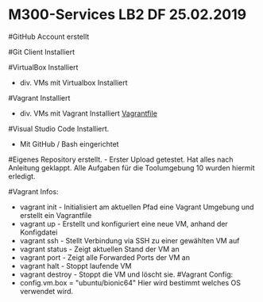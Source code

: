 # M300-Services LB2 DF 25.02.2019


#GitHub Account erstellt

#Git Client Installiert

#VirtualBox Installiert
  - div. VMs mit Virtualbox Installiert

#Vagrant Installiert
  - div. VMs mit Vagrant Installiert
[Vagrantfile](https://github.com/Kaniterror/M300-Services/blob/master/Vagrantfile)

#Visual Studio Code Installiert.
  - Mit GitHub / Bash eingerichtet

#Eigenes Repository erstellt.
    - Erster Upload getestet.
Hat alles nach Anleitung geklappt.
Alle Aufgaben für die Toolumgebung 10 wurden hiermit erledigt.


#Vagrant Infos: 
  - vagrant init - Initialisiert am aktuellen Pfad eine Vagrant Umgebung und erstellt ein Vagrantfile
  - vagrant up - Erstellt und konfiguriert eine neue VM, anhand der Konfigdatei 
  - vagrant ssh - Stellt Verbindung via SSH zu einer gewählten VM auf
  - vagrant status - Zeigt aktuellen Stand der VM an
  - vagrant port - Zeigt alle Forwarded Ports der VM an
  - vagrant halt - Stoppt laufende VM
  - vagrant destroy - Stoppt die VM und löscht sie.
#Vagrant Config: 
  - config.vm.box = "ubuntu/bionic64" Hier wird bestimmt welches OS verwendet wird.